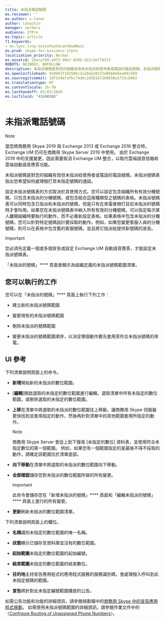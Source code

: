 ```yaml
---
title: 未指派電話號碼
ms.reviewer: ''
ms.author: v-lanac
author: lanachin
manager: serdars
audience: ITPro
ms.topic: article
f1.keywords:
- ms.lync.lscp.VoiceFeaVacantNumMain
ms.prod: skype-for-business-itpro
localization_priority: Normal
ms.assetid: 24eca749-a9f3-40e7-839b-d21c3ef7d533
ROBOTS: NOINDEX, NOFOLLOW
description: 未指派號碼是對您的組織有效但未指派給使用者或電話的電話號碼。未指派號碼表指出您希望如何處理撥打至未指定號碼的通話。
ms.openlocfilehash: 910b83f18350bc2a26da281f2e0660e8aa8913b9
ms.sourcegitcommit: 19f534bfafbc74dbc2d381672b0650a3733cb982
ms.translationtype: MT
ms.contentlocale: zh-TW
ms.lasthandoff: 02/03/2020
ms.locfileid: "41690388"
---
```

# <a name="unassigned-phone-number"></a>未指派電話號碼

> [!NOTE]
> 當您將商務用 Skype 2019 與 Exchange 2013 或 Exchange 2016 整合時，Exchange UM 仍可在商務用 Skype Server 2019 中使用。 由於 Exchange 2019 中的支援變更，因此需要取消 Exchange UM 整合，以取代雲端語音信箱和雲端自動語音應答功能。

未指派號碼是對您的組織有效但未指派給使用者或電話的電話號碼。未指派號碼表指出您希望如何處理撥打至未指定號碼的通話。

設定未指派號碼表的方式取決於其使用方式。您可以設定包含組織所有有效分機號碼、只包含未指派的分機號碼，或包含結合這兩種類型之號碼的表格。未指派號碼表可以同時包含已指派和未指派的號碼，但是只有在來電者撥打目前未指派的號碼時才會叫用。如果您在未指派號碼表中納入所有有效的分機號碼，可以指定每次某人離開組織時要執行的動作，而不必重新設定表格。如果表格中包含未指派的分機號碼，您可以針對特定號碼設計要採取的動作。例如，如果您變更客服人員的分機號碼，則可以在表格中包含舊的客服號碼，並且將它指派給提供新號碼的宣告。

> [!IMPORTANT]
> 您必須先定義一個或多個宣告或設定 Exchange UM 自動語音應答，才能設定未指派號碼表。

「未指派的號碼」**** 頁面會顯示為組織定義的未指派號碼範圍清單。

## <a name="tasks-you-can-perform"></a>您可以執行的工作

您可以在「未指派的號碼」**** 頁面上執行下列工作：

- 建立新的未指派號碼範圍

- 變更現有的未指派號碼範圍

- 刪除未指派的號碼範圍

- 變更未指派的號碼範圍順序，以決定哪個動作要先套用至符合未指派號碼的來電。

## <a name="ui-reference"></a>UI 參考

下列清單說明頁面上的命令。

- **新增**開始新的未指派的數位範圍。

- [**編輯**]開啟選取的未指定的數位範圍進行編輯，選取清單中所有未指定的數位範圍，或刪除選取的未指定的數位範圍。

- **上移**在清單中將選取的未指派的數位範圍往上移動，讓商務用 Skype 伺服器更快找到並套用指定的動作，然後再針對清單中的其他範圍套用所指定的動作。

    > [!NOTE]
    > 商務用 Skype Server 會從上到下搜尋 [未指定的數位] 資料表，並使用符合未指定數位的第一個範圍。 例如，如果您有一個範圍指定的是最後不得不採取的動作，請確定該範圍位於清單底部。

- **向下移動**在清單中將選取的未指派的數位範圍向下移動。

- **全部確認**儲存您對未指派的數位範圍所做的所有變更。

    > [!IMPORTANT]
    > 此命令會儲存您在「新增未指派的號碼」**** 頁面和「編輯未指派的號碼」**** 頁面上進行的所有變更。

- **更新**刷新未指派的數位範圍清單。

下列清單說明頁面上的欄位。

- **名稱**識別未指定的數位範圍的唯一名稱。

- **狀態**顯示已儲存至資料庫並沒有的數位範圍。

- **起始範圍**未指定的數位範圍的起始編號。

- **結束範圍**未指定的數位範圍的結束數位。

- **目的地**主持宣告應用程式的應用程式服務的服務識別碼，會處理撥入呼叫到此未指定號碼的範圍。

- **宣告**將針對此未指定編號範圍播放的公告。

如需公告功能和功能的詳細資訊，請參閱規劃檔中的[商務用 Skype 中的宣告應用程式規劃](../../../plan-your-deployment/enterprise-voice-solution/announcement.md)。 如需使用未指派號碼範圍的詳細資訊，請參閱作業文件中的〈[Configure Routing of Unassigned Phone Numbers](https://technet.microsoft.com/library/a0650659-dce7-455f-8977-02454bbfa400.aspx)〉。


